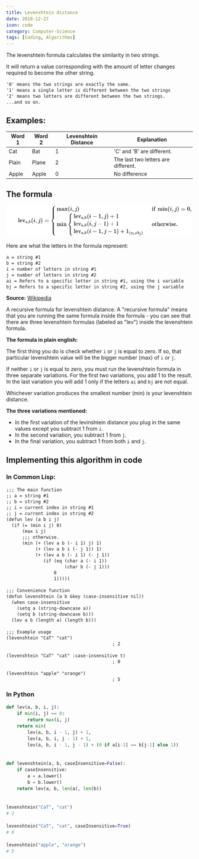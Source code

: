 ```yaml
---
title: Levenshtein distance
date: 2018-12-27
icon: code
category: Computer-Science
tags: [Coding, Algorithms]
---
```


The levenshtein formula calculates the similarity in two strings.

It will return a value corresponding with the amount of letter changes required to become the other string.

```
'0' means the two strings are exactly the same.
'1' means a single letter is different between the two strings
'2' means two letters are different between the two strings.
...and so on.
```

## Examples:

| Word 1 | Word 2 | Levenshtein Distance | Explanation                         |
| ------ | ------ | -------------------- | ----------------------------------- |
| Cat    | Bat    | 1                    | 'C' and 'B' are different.          |
| Plain  | Plane  | 2                    | The last two letters are different. |
| Apple  | Apple  | 0                    | No difference                       |

## The formula

![Formula](/static/img/blog/levenshtein/formula.svg)

Here are what the letters in the formula represent:

```
a = string #1
b = string #2
i = number of letters in string #1
j = number of letters in string #2
ai = Refers to a specific letter in string #1, using the i variable
bj = Refers to a specific letter in string #2, using the j variable
```

**Source:** [Wikipedia](https://en.wikipedia.org/wiki/Levenshtein_distance)

A recursive formula for levenshtein distance. A "recursive formula" means that you are running the same formula inside the formula - you can see that there are three levenshtein formulas (labeled as "lev") inside the levenshtein formula.

**The formula in plain english:**

The first thing you do is check whether `i` or `j` is equal to zero. If so, that particular levenshtein value will be the bigger number (max) of `i` or `j`.

If neither `i` or `j` is equal to zero, you must run the levenshtein formula in three separate variations. For the first two variations, you add 1 to the result. In the last variation you will add 1 only if the letters `ai` and `bj` are not equal.

Whichever variation produces the smallest number (min) is your levenshtein distance.

**The three variations mentioned:**

- In the first variation of the levinshtein distance you plug in the same values except you subtract 1 from `i`.
- In the second variation, you subtract 1 from `j`.
- In the final variation, you subtract 1 from both `i` and `j`.

## Implementing this algorithm in code

### In Common Lisp:

```common-lisp
;;; The main function
;; a = string #1
;; b = string #2
;; i = current index in string #1
;; j = current index in string #2
(defun lev (a b i j)
  (if (= (min i j) 0)
      (max i j)
      ;;; otherwise.
      (min (+ (lev a b (- i 1) j) 1)
           (+ (lev a b i (- j 1)) 1)
           (+ (lev a b (- i 1) (- j 1))
              (if (eq (char a (- i 1))
                      (char b (- j 1)))
                  0
                  1)))))

;;; Convenience function
(defun levenshtein (a b &key (case-insensitive nil))
  (when case-insensitive
    (setq a (string-downcase a))
    (setq b (string-downcase b)))
  (lev a b (length a) (length b)))

;;; Example usage
(levenshtein "CaT" "cat")
                                        ; 2

(levenshtein "CaT" "cat" :case-insensitive t)
                                        ; 0

(levenshtein "apple" "orange")
                                        ; 5
```

### In Python

```python
def lev(a, b, i, j):
    if min(i, j) == 0:
        return max(i, j)
    return min(
        lev(a, b, i - 1, j) + 1,
        lev(a, b, i, j - 1) + 1,
        lev(a, b, i - 1, j - 1) + (0 if a[i-1] == b[j-1] else 1))


def levenshtein(a, b, caseInsensitive=False):
    if caseInsensitive:
        a = a.lower()
        b = b.lower()
    return lev(a, b, len(a), len(b))


levenshtein("CaT", "cat")
# 2

levenshtein("CaT", "cat", caseInsensitive=True)
# 0

levenshtein("apple", "orange")
# 5
```
